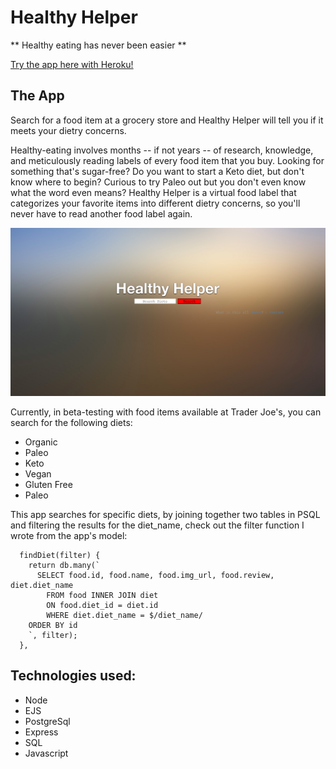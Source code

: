# Healthy Helper

** Healthy eating has never been easier **

[Try the app here with Heroku!](https://radiant-cliffs-99607.herokuapp.com/)

## The App

Search for a food item at a grocery store and Healthy Helper will tell you if it meets your dietry concerns.

Healthy-eating involves months -- if not years -- of research, knowledge, and meticulously reading labels of every food item that you buy.
Looking for something that's sugar-free? Do you want to start a Keto diet, but don't know where to begin? Curious to try Paleo out but you don't even know what the word even means? Healthy Helper is a virtual food label that categorizes your favorite items into different dietry concerns,
so you'll never have to read another food label again.   

![Landing Page](./HealthyHelper.png)

Currently, in beta-testing with food items available at Trader Joe's, you can search for the following diets:

* Organic
* Paleo
* Keto
* Vegan
* Gluten Free
* Paleo


This app searches for specific diets, by joining together two tables in PSQL and filtering the results for the diet_name, check out the filter function I wrote from the app's model:

```
  findDiet(filter) {
    return db.many(`
      SELECT food.id, food.name, food.img_url, food.review, diet.diet_name
        FROM food INNER JOIN diet
        ON food.diet_id = diet.id
        WHERE diet.diet_name = $/diet_name/
    ORDER BY id
    `, filter);
  },

```

## Technologies used:
* Node
* EJS
* PostgreSql
* Express
* SQL
* Javascript
